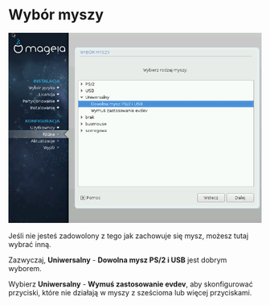 # Wybór myszy

![](./images/dx2-selectMouse.png)

Jeśli nie jesteś zadowolony z tego jak zachowuje się mysz, możesz tutaj wybrać inną.

Zazwyczaj, **Uniwersalny** - **Dowolna mysz PS/2 i USB** jest dobrym wyborem.

Wybierz **Uniwersalny** - **Wymuś zastosowanie evdev**, aby skonfigurować przyciski, które nie działają w myszy z sześcioma lub więcej przyciskami.
